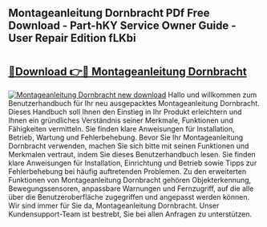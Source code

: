 ## Montageanleitung Dornbracht PDf Free Download - Part-hKY Service Owner Guide - User Repair Edition fLKbi

# <h2><a href="http://df8rye.blite.top/?on=Montageanleitung+Dornbracht">🔗Download 👉🔴 Montageanleitung Dornbracht</a></h2>

[![Montageanleitung Dornbracht new download](https://i.imgur.com/lujVjoI.png)](http://df8rye.blite.top/?on=Montageanleitung+Dornbracht)
Hallo und willkommen zum Benutzerhandbuch für Ihr neu ausgepacktes Montageanleitung Dornbracht. Dieses Handbuch soll Ihnen den Einstieg in Ihr Produkt erleichtern und Ihnen ein gründliches Verständnis seiner Merkmale, Funktionen und Fähigkeiten vermitteln. Sie finden klare Anweisungen für Installation, Betrieb, Wartung und Fehlerbehebung. Bevor Sie Ihr Montageanleitung Dornbracht verwenden, machen Sie sich bitte mit seinen Funktionen und Merkmalen vertraut, indem Sie dieses Benutzerhandbuch lesen. Sie finden klare Anweisungen für Installation, Einrichtung und Betrieb sowie Tipps zur Fehlerbehebung bei häufig auftretenden Problemen. Zu den erweiterten Funktionen von Montageanleitung Dornbracht gehören Objekterkennung, Bewegungssensoren, anpassbare Warnungen und Fernzugriff, auf die alle über die Benutzeroberfläche zugegriffen und angepasst werden können. Wir sind immer für Sie da, Montageanleitung Dornbracht. Unser Kundensupport-Team ist bestrebt, Sie bei allen Anfragen zu unterstützen.
